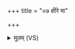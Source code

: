 +++
title = "०७ क्षीरे मा"

+++
<details><summary>मूलम् (VS)</summary>

क्षी॒रे मा॑ म॒न्थे य॑त॒मो द॒दम्भा॑कृष्टप॒च्ये अश॑ने धा॒न्ये॒३॒॑ यः। तदा॒त्मना॑ प्र॒जया॑ पिशा॒चा वि या॑तयन्तामग॒दो॒३॒॑यम॑स्तु ॥
</details>